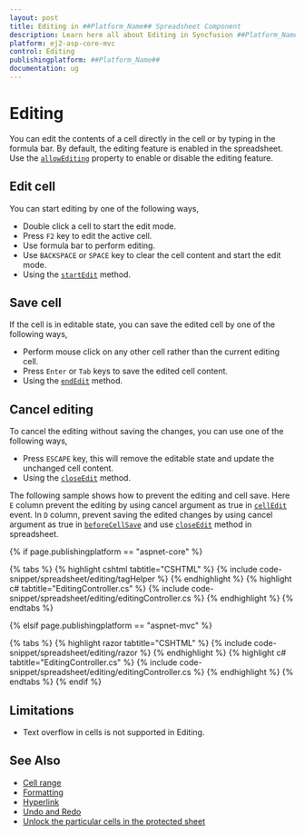 ```yaml
---
layout: post
title: Editing in ##Platform_Name## Spreadsheet Component
description: Learn here all about Editing in Syncfusion ##Platform_Name## Spreadsheet component and more.
platform: ej2-asp-core-mvc
control: Editing
publishingplatform: ##Platform_Name##
documentation: ug
---
```



# Editing

You can edit the contents of a cell directly in the cell or by typing in the formula bar. By default, the editing feature is enabled in the spreadsheet. Use the [`allowEditing`](https://help.syncfusion.com/cr/aspnetcore-js2/Syncfusion.EJ2.Spreadsheet.Spreadsheet.html#Syncfusion_EJ2_Spreadsheet_Spreadsheet_AllowEditing) property to enable or disable the editing feature.

## Edit cell

You can start editing by one of the following ways,

* Double click a cell to start the edit mode.
* Press `F2` key to edit the active cell.
* Use formula bar to perform editing.
* Use `BACKSPACE` or `SPACE` key to clear the cell content and start the edit mode.
* Using the [`startEdit`](../api/spreadsheet/#startedit) method.

## Save cell

If the cell is in editable state, you can save the edited cell by one of the following ways,

* Perform mouse click on any other cell rather than the current editing cell.
* Press `Enter` or `Tab` keys to save the edited cell content.
* Using the [`endEdit`](../api/spreadsheet/#endedit) method.

## Cancel editing

To cancel the editing without saving the changes, you can use one of the following ways,

* Press `ESCAPE` key, this will remove the editable state and update the unchanged cell content.
* Using the [`closeEdit`](../api/spreadsheet/#closeedit) method.

The following sample shows how to prevent the editing and cell save. Here `E` column prevent the editing by using cancel argument as true in [`cellEdit`](../api/spreadsheet/#celledit) event. In `D` column, prevent saving the edited changes by using cancel argument as true in [`beforeCellSave`](../api/spreadsheet/#beforecellsave) and use [`closeEdit`](../api/spreadsheet/#closeedit) method in spreadsheet.

{% if page.publishingplatform == "aspnet-core" %}

{% tabs %}
{% highlight cshtml tabtitle="CSHTML" %}
{% include code-snippet/spreadsheet/editing/tagHelper %}
{% endhighlight %}
{% highlight c# tabtitle="EditingController.cs" %}
{% include code-snippet/spreadsheet/editing/editingController.cs %}
{% endhighlight %}
{% endtabs %}

{% elsif page.publishingplatform == "aspnet-mvc" %}

{% tabs %}
{% highlight razor tabtitle="CSHTML" %}
{% include code-snippet/spreadsheet/editing/razor %}
{% endhighlight %}
{% highlight c# tabtitle="EditingController.cs" %}
{% include code-snippet/spreadsheet/editing/editingController.cs %}
{% endhighlight %}
{% endtabs %}
{% endif %}



## Limitations

* Text overflow in cells is not supported in Editing.

## See Also

* [Cell range](./cell-range)
* [Formatting](./formatting)
* [Hyperlink](./link)
* [Undo and Redo](./undo-redo)
* [Unlock the particular cells in the protected sheet](./protect-sheet#unlock-the-particular-cells-in-the-protected-sheet)
